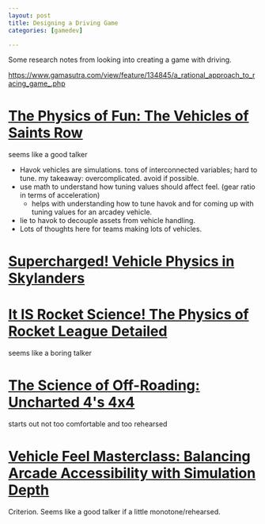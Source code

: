 ```yaml
---
layout: post
title: Designing a Driving Game
categories: [gamedev]

---
```


Some research notes from looking into creating a game with driving.

https://www.gamasutra.com/view/feature/134845/a_rational_approach_to_racing_game_.php


# [The Physics of Fun: The Vehicles of Saints Row](https://www.youtube.com/watch?v=3XXw-2EPlL0)
seems like a good talker
* Havok vehicles are simulations. tons of interconnected variables; hard to tune. my takeaway: overcomplicated. avoid if possible.
* use math to understand how tuning values should affect feel. (gear ratio in terms of acceleration)
    * helps with understanding how to tune havok and for coming up with tuning values for an arcadey vehicle.
* lie to havok to decouple assets from vehicle handling.
* Lots of thoughts here for teams making lots of vehicles.

# [Supercharged! Vehicle Physics in Skylanders](https://www.youtube.com/watch?v=Db1AgGavL8E)

# [It IS Rocket Science! The Physics of Rocket League Detailed](https://www.youtube.com/watch?v=ueEmiDM94IE)
seems like a boring talker

# [The Science of Off-Roading: Uncharted 4's 4x4](https://www.youtube.com/watch?v=SKXqWcaoTGE)
starts out not too comfortable and too rehearsed

# [Vehicle Feel Masterclass: Balancing Arcade Accessibility with Simulation Depth](https://www.youtube.com/watch?v=n_A0RqeGado)
Criterion. Seems like a good talker if a little monotone/rehearsed.

# 

